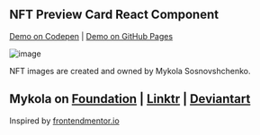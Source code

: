 ## NFT Preview Card React Component

[Demo on Codepen](https://codepen.io/sonata22/full/GRzbdYZ) | 
[Demo on GitHub Pages](https://sonata22.github.io/nft-preview-card-component/)

![image](https://github.com/sonata22/nft-preview-card-component/assets/112934863/f216411e-43d3-4593-863c-9fc60cd5cd12)

NFT images are created and owned by Mykola Sosnovshchenko.
## Mykola on [Foundation](https://foundation.app/@cryptocharms) | [Linktr](https://linktr.ee/forma_n) | [Deviantart](https://www.deviantart.com/nftcryptocharms/gallery)

Inspired by [frontendmentor.io](https://www.frontendmentor.io/challenges/nft-preview-card-component-SbdUL_w0U)
